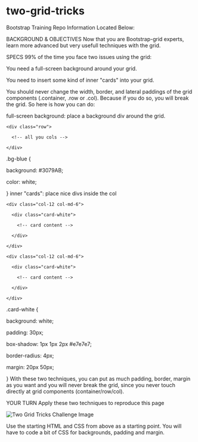 # two-grid-tricks

Bootstrap Training Repo Information Located Below:

BACKGROUND & OBJECTIVES
Now that you are Bootstrap-grid experts, learn more advanced but very usefull techniques with the grid.

SPECS
99% of the time you face two issues using the grid:

You need a full-screen background around your grid.

You need to insert some kind of inner "cards" into your grid.

You should never change the width, border, and lateral paddings of the grid components (.container, .row or .col). Because if you do so, you will break the grid. So here is how you can do:

full-screen background: place a background div around the grid.

<div class="bg-blue">

  <div class="container-fluid">

    <div class="row">

      <!-- all you cols -->

    </div>

  </div>

</div>
.bg-blue {

  background: #3079AB;

  color: white;

}
inner "cards": place nice divs inside the col

<div class="container">

  <div class="row">

    <div class="col-12 col-md-6">

      <div class="card-white">

        <!-- card content -->

      </div>

    </div>

    <div class="col-12 col-md-6">

      <div class="card-white">

        <!-- card content -->

      </div>

    </div>

  </div>

</div>


.card-white {

  background: white;

  padding: 30px;

  box-shadow: 1px 1px 2px #e7e7e7;

  border-radius: 4px;

  margin: 20px 50px;

}
With these two techniques, you can put as much padding, border, margin as you want and you will never break the grid, since you never touch directly at grid components (container/row/col).

YOUR TURN
Apply these two techniques to reproduce this page

![Two Grid Tricks Challenge Image](url "two-grid.jpg")

 
Use the starting HTML and CSS from above as a starting point. You will have to code a bit of CSS for backgrounds, padding and margin.